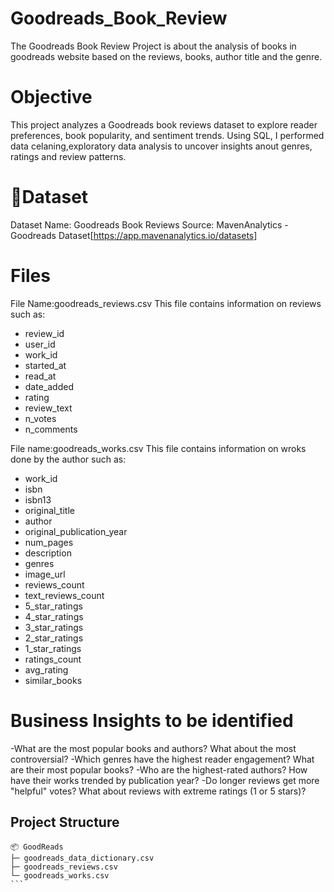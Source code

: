 # Goodreads_Book_Review
The Goodreads Book Review Project is about the analysis of books in goodreads website based on the reviews, books, author title and the genre.

# Objective
This project analyzes a Goodreads book reviews dataset to explore reader preferences, book popularity, and sentiment trends. Using SQL, I performed data celaning,exploratory data analysis to uncover insights anout genres, ratings and review patterns.

# 📂Dataset
Dataset Name: Goodreads Book Reviews
Source: MavenAnalytics - Goodreads Dataset[https://app.mavenanalytics.io/datasets]
# Files
File Name:goodreads_reviews.csv
This file contains information on reviews such as:
- review_id
- user_id
- work_id
- started_at
- read_at
- date_added
- rating
- review_text
- n_votes
- n_comments

File name:goodreads_works.csv
This file contains information on wroks done by the author such as:
- work_id
- isbn
- isbn13
- original_title
- author
- original_publication_year
- num_pages
- description
- genres
- image_url
- reviews_count
- text_reviews_count
- 5_star_ratings
- 4_star_ratings
- 3_star_ratings
- 2_star_ratings
- 1_star_ratings
- ratings_count
- avg_rating
- similar_books

# Business Insights to be identified
-What are the most popular books and authors? What about the most controversial?
-Which genres have the highest reader engagement? What are their most popular books?
-Who are the highest-rated authors? How have their works trended by publication year?
-Do longer reviews get more "helpful" votes? What about reviews with extreme ratings (1 or 5 stars)?

## Project Structure
``````
📦 GoodReads
├─ goodreads_data_dictionary.csv
├─ goodreads_reviews.csv
└─ goodreads_works.csv
```
